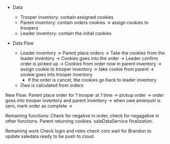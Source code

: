 - Data
	- Trooper inventory: contain assigned cookies
	- Parent inventory: contain orders cookies -> assign cookies to troopers
	- Leader inventory: contain the initial cookies

- Data Flow
    - Leader inventory -> Parent place orders -> Take the cookies from the leader inventory -> Cookies goes into the order -> Leader confirm order is picked up -> Cookies from order now in parent inventory -> assign cookie to trooper inventory -> take cookie from parent -> cookie goes into trooper inventory
        - If the order is cancel, the cookies go back to leader inventory
    - Owe is calculated from orders

New Flow: 
    Parent place order for 1 trooper at 1 time -> pickup order -> order goes into trooper inventory and parent inventory -> when owe ammount is zero, mark order as complete -> 



Remaining functions:
    Check for negative in order, check for negagative in other functions.
    Parent returning cookies.
    saleDataService finalization.

Remaining work
    Check login and roles
    check cors
    wait for Brandon to update saledata
    ready to be push to cloud